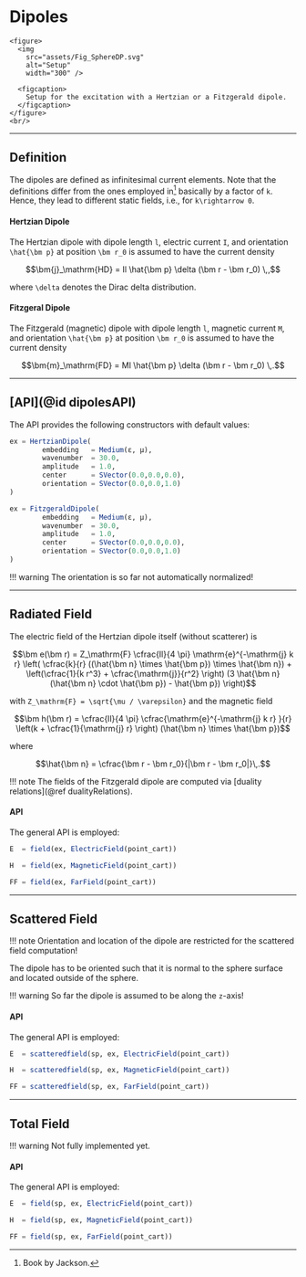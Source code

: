 
# Dipoles

```@raw html
<figure>
  <img
    src="assets/Fig_SphereDP.svg"
    alt="Setup"
    width="300" />

  <figcaption>
    Setup for the excitation with a Hertzian or a Fitzgerald dipole.
  </figcaption>
</figure>
<br/>
```

---
## Definition

The dipoles are defined as infinitesimal current elements. Note that the definitions differ from the ones employed in[^1] basically by a factor of ``k``. Hence, they lead to different static fields, i.e., for ``k\rightarrow 0``.

[^1]: Book by Jackson.

#### Hertzian Dipole

The Hertzian dipole with dipole length ``l``, electric current ``I``, and orientation ``\hat{\bm p}`` at position ``\bm r_0`` is assumed to have the current density
```math
\bm{j}_\mathrm{HD} = Il \hat{\bm p} \delta (\bm r - \bm r_0) \,,
```
where ``\delta`` denotes the Dirac delta distribution.

#### Fitzgeral Dipole

The Fitzgerald (magnetic) dipole with dipole length ``l``, magnetic current ``M``, and orientation ``\hat{\bm p}`` at position ``\bm r_0`` is assumed to have the current density
```math
\bm{m}_\mathrm{FD} = Ml \hat{\bm p} \delta (\bm r - \bm r_0) \,.
```

---
## [API](@id dipolesAPI)

The API provides the following constructors with default values:
```julia
ex = HertzianDipole(
        embedding   = Medium(ε, μ),
        wavenumber  = 30.0,
        amplitude   = 1.0,
        center      = SVector(0.0,0.0,0.0),
        orientation = SVector(0.0,0.0,1.0)
)

ex = FitzgeraldDipole(
        embedding   = Medium(ε, μ),
        wavenumber  = 30.0,
        amplitude   = 1.0,
        center      = SVector(0.0,0.0,0.0),
        orientation = SVector(0.0,0.0,1.0)
)
```

!!! warning
    The orientation is so far not automatically normalized!


---
## Radiated Field

The electric field of the Hertzian dipole itself (without scatterer) is
```math
\bm e(\bm r) = Z_\mathrm{F} \cfrac{Il}{4 \pi} \mathrm{e}^{-\mathrm{j} k r}  \left( \cfrac{k}{r}  ((\hat{\bm n} \times \hat{\bm p}) \times \hat{\bm n}) + \left(\cfrac{1}{k r^3} + \cfrac{\mathrm{j}}{r^2} \right)  (3 \hat{\bm n} (\hat{\bm n} \cdot \hat{\bm p}) - \hat{\bm p}) \right)
```
with ``Z_\mathrm{F} = \sqrt{\mu / \varepsilon}`` and the magnetic field
```math
\bm h(\bm r) = \cfrac{Il}{4 \pi} \cfrac{\mathrm{e}^{-\mathrm{j} k r} }{r}  \left(k + \cfrac{1}{\mathrm{j} r} \right) (\hat{\bm n} \times \hat{\bm p})
```
where
```math
\hat{\bm n} = \cfrac{\bm r - \bm r_0}{|\bm r - \bm r_0|}\,.
```
!!! note
    The fields of the Fitzgerald dipole are computed via [duality relations](@ref dualityRelations).


#### API

The general API is employed:
```julia
E  = field(ex, ElectricField(point_cart))

H  = field(ex, MagneticField(point_cart))

FF = field(ex, FarField(point_cart))
```

---
## Scattered Field

!!! note
    Orientation and location of the dipole are restricted for the scattered field computation!

The dipole has to be oriented such that it is normal to the sphere surface and located outside of the sphere.

!!! warning
    So far the dipole is assumed to be along the ``z``-axis!

#### API

The general API is employed:
```julia
E  = scatteredfield(sp, ex, ElectricField(point_cart))

H  = scatteredfield(sp, ex, MagneticField(point_cart))

FF = scatteredfield(sp, ex, FarField(point_cart))
```

---
## Total Field

!!! warning
    Not fully implemented yet.

#### API

The general API is employed:
```julia
E  = field(sp, ex, ElectricField(point_cart))

H  = field(sp, ex, MagneticField(point_cart))

FF = field(sp, ex, FarField(point_cart))
```